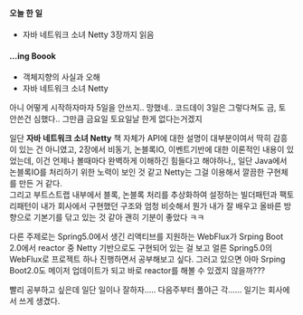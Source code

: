 #### 오늘 한 일
- 자바 네트워크 소녀 Netty 3장까지 읽음

#### ...ing Boook
- 객체지향의 사실과 오해
- 자바 네트워크 소녀 Netty

아니 어떻게 시작하자마자 5일을 안쓰지.. 망했네.. 코드데이 3일은 그렇다쳐도 금, 토 안쓴건 심했다.. 그만큼 금요일 토요일날 한게 없다는거겠지  
  
일단 **자바 네트워크 소녀 Netty** 책 자체가 API에 대한 설명이 대부분이여서 딱히 감흥이 있는 건 아니였고, 2장에서 비동기, 논블록IO, 이벤트기반에 대한 이론적인 내용이 있었는데, 이건 언제나 볼때마다 완벽하게 이해하긴 힘들다고 해야하나,, 일단 Java에서 논블록IO를 처리하기 위한 노력이 보인 것 같고 Netty는 그걸 이용해서 깔끔한 구현체를 만든 거 같다.  
그리고 부트스트랩 내부에서 블록, 논블록 처리를 추상화하여 설정하는 빌더패턴과 팩토리패턴이 내가 회사에서 구현했던 구조와 엄청 비슷해서 뭔가 내가 잘 배우고 올바른 방향으로 기본기를 닦고 있는 것 같아 괜히 기분이 좋았다 ㅋㅋ  
  
다른 주제로는 Spring5.0에서 생긴 리액티브를 지원하는 WebFlux가 Srping Boot 2.0에서 reactor 중 Netty 기반으로도 구현되어 있는 걸 보고 얼른 Spring5.0의 WebFlux로 프로젝트 하나 진행하면서 공부해보고 싶다. 그러고 있으면 아마 Srping Boot2.0도 메이저 업데이트가 되고 바로 reactor를 해볼 수 있겠지 않을까???  
  
빨리 공부하고 싶은데 일단 일이나 잘하자..... 다음주부터 풀야근 각...... 일기는 회사에서 쓰게 생겼다.